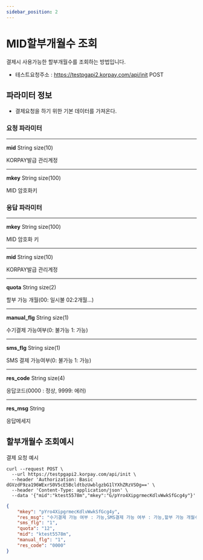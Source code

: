 ```yaml
---
sidebar_position: 2
---
```


# MID할부개월수 조회

결제시 사용가능한 할부개월수를 조회하는 방법입니다.

- 테스트요청주소 : https://testpgapi2.korpay.com/api/init POST

## 파라미터 정보

- 결제요청을 하기 위한 기본 데이터를 가져온다.



### 요청 파라미터
---
**mid** String size(10)

KORPAY발급 관리계정

---
**mkey** String size(100)

MID 암호화키



### 응답 파라미터
---
**mkey** String size(100)

MID 암호화 키

---
**mid** String size(10)

KORPAY발급 관리계정

---
**quota** String size(2)

할부 가능 개월(00: 일시불 02:2개월...)

---
**manual_flg** String size(1)

수기결제 가능여부(0: 불가능 1: 가능)

---
**sms_flg** String size(1)

SMS 결제 가능여부(0: 불가능 1: 가능)

---
**res_code** String size(4)

응답코드(0000 : 정상, 9999: 에러)

---
**res_msg** String

응답메세지

## 할부개월수 조회예시

결제 요청 예시

```shell title="요청예시"
curl --request POST \
  --url https://testpgapi2.korpay.com/api/init \
  --header 'Authorization: Basic dGVzdF9za196WExrS0V5cE5BcldtbzUwblgzbG1lYXhZRzVSOg==' \
  --header 'Content-Type: application/json' \
  --data '{"mid":"ktest5578m","mkey":"G/pYro4XipgrmecKdlvWwkSfGcg4y"}'
```


```json title="응답예시"
{
    "mkey": "pYro4XipgrmecKdlvWwkSfGcg4y",
    "res_msg": "수기결제 가능 여부 : 가능,SMS결제 가능 여부 : 가능,할부 가능 개월수 : 12",
    "sms_flg": "1",
    "quota": "12",
    "mid": "ktest5578m",
    "manual_flg": "1",
    "res_code": "0000"
}

```
